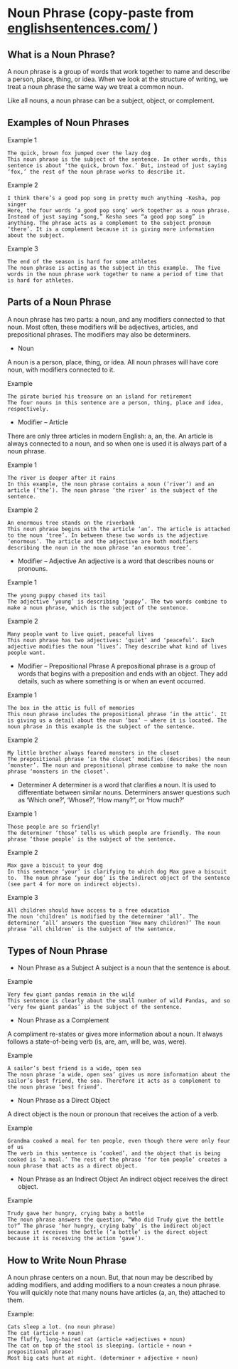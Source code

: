 # Noun Phrase (copy-paste from [englishsentences.com/](http://englishsentences.com/noun-phrase/) )
## What is a Noun Phrase?
A noun phrase is a group of words that work together to name and describe a person, place, thing, or idea. When we look at the structure of writing, we treat a noun phrase the same way we treat a common noun.

Like all nouns, a noun phrase can be a subject, object, or complement.

## Examples of Noun Phrases

Example 1
```
The quick, brown fox jumped over the lazy dog
This noun phrase is the subject of the sentence. In other words, this sentence is about ‘the quick, brown fox.’ But, instead of just saying ‘fox,’ the rest of the noun phrase works to describe it.
```

Example 2
```
I think there’s a good pop song in pretty much anything -Kesha, pop singer
Here, the four words ‘a good pop song’ work together as a noun phrase. Instead of just saying “song,” Kesha sees “a good pop song” in anything. The phrase acts as a complement to the subject pronoun ‘there’. It is a complement because it is giving more information about the subject.
```

Example 3
```
The end of the season is hard for some athletes
The noun phrase is acting as the subject in this example.  The five words in the noun phrase work together to name a period of time that is hard for athletes.
```

## Parts of a Noun Phrase
A noun phrase has two parts: a noun, and any modifiers connected to that noun. Most often, these modifiers will be adjectives, articles, and prepositional phrases. The modifiers may also be determiners.

* Noun

A noun is a person, place, thing, or idea. All noun phrases will have core noun, with modifiers connected to it.

Example
```
The pirate buried his treasure on an island for retirement
The four nouns in this sentence are a person, thing, place and idea, respectively.
```

* Modifier – Article

There are only three articles in modern English: a, an, the. An article is always connected to a noun, and so when one is used it is always part of a noun phrase.

Example 1
```
The river is deeper after it rains
In this example, the noun phrase contains a noun (‘river’) and an article (‘the’). The noun phrase ‘the river’ is the subject of the sentence.
```

Example 2
```
An enormous tree stands on the riverbank
This noun phrase begins with the article ‘an’. The article is attached to the noun ‘tree’. In between these two words is the adjective ‘enormous’. The article and the adjective are both modifiers describing the noun in the noun phrase ‘an enormous tree’.
```
* Modifier – Adjective
An adjective is a word that describes nouns or pronouns.

Example 1
```
The young puppy chased its tail
The adjective ‘young’ is describing ‘puppy’. The two words combine to make a noun phrase, which is the subject of the sentence.
```
Example 2
```
Many people want to live quiet, peaceful lives
This noun phrase has two adjectives: ‘quiet’ and ‘peaceful’. Each adjective modifies the noun ‘lives’. They describe what kind of lives people want.
```

* Modifier – Prepositional Phrase
A prepositional phrase is a group of words that begins with a preposition and ends with an object. They add details, such as where something is or when an event occurred.

Example 1
```
The box in the attic is full of memories
This noun phrase includes the prepositional phrase ‘in the attic’. It is giving us a detail about the noun ‘box’ – where it is located. The noun phrase in this example is the subject of the sentence.
```

Example 2
```
My little brother always feared monsters in the closet
The prepositional phrase ‘in the closet’ modifies (describes) the noun ‘monster’. The noun and prepositional phrase combine to make the noun phrase ‘monsters in the closet’.
```

* Determiner
A determiner is a word that clarifies a noun. It is used to differentiate between similar nouns. Determiners answer questions such as ‘Which one?’, ‘Whose?’, ‘How many?”, or ‘How much?’

Example 1
```
Those people are so friendly!
The determiner ‘those’ tells us which people are friendly. The noun phrase ‘those people’ is the subject of the sentence.
```

Example 2
```
Max gave a biscuit to your dog
In this sentence ‘your’ is clarifying to which dog Max gave a biscuit to.  The noun phrase ‘your dog’ is the indirect object of the sentence (see part 4 for more on indirect objects).
```

Example 3
```
All children should have access to a free education
The noun ‘children’ is modified by the determiner ‘all’. The determiner ‘all’ answers the question ‘How many children?’ The noun phrase ‘all children’ is the subject of the sentence.
```

## Types of Noun Phrase
* Noun Phrase as a Subject
A subject is a noun that the sentence is about.

Example
```
Very few giant pandas remain in the wild
This sentence is clearly about the small number of wild Pandas, and so ‘very few giant pandas’ is the subject of the sentence.
```

* Noun Phrase as a Complement

A compliment re-states or gives more information about a noun. It always follows a state-of-being verb (is, are, am, will be, was, were).

Example
```
A sailor’s best friend is a wide, open sea
The noun phrase ‘a wide, open sea’ gives us more information about the sailor’s best friend, the sea. Therefore it acts as a complement to the noun phrase ‘best friend’.
```

* Noun Phrase as a Direct Object

A direct object is the noun or pronoun that receives the action of a verb.

Example
```
Grandma cooked a meal for ten people, even though there were only four of us
The verb in this sentence is ‘cooked’, and the object that is being cooked is ‘a meal.’ The rest of the phrase ‘for ten people’ creates a noun phrase that acts as a direct object.
```
* Noun Phrase as an Indirect Object
An indirect object receives the direct object.

Example
```
Trudy gave her hungry, crying baby a bottle
The noun phrase answers the question, “Who did Trudy give the bottle to?” The phrase ‘her hungry, crying baby’ is the indirect object because it receives the bottle (‘a bottle’ is the direct object because it is receiving the action ‘gave’).
```
## How to Write Noun Phrase
A noun phrase centers on a noun. But, that noun may be described by adding modifiers, and adding modifiers to a noun creates a noun phrase. You will quickly note that many nouns have articles (a, an, the) attached to them.

Example:
```
Cats sleep a lot. (no noun phrase)
The cat (article + noun)
The fluffy, long-haired cat (article +adjectives + noun)
The cat on top of the stool is sleeping. (article + noun + prepositional phrase)
Most big cats hunt at night. (determiner + adjective + noun)
```